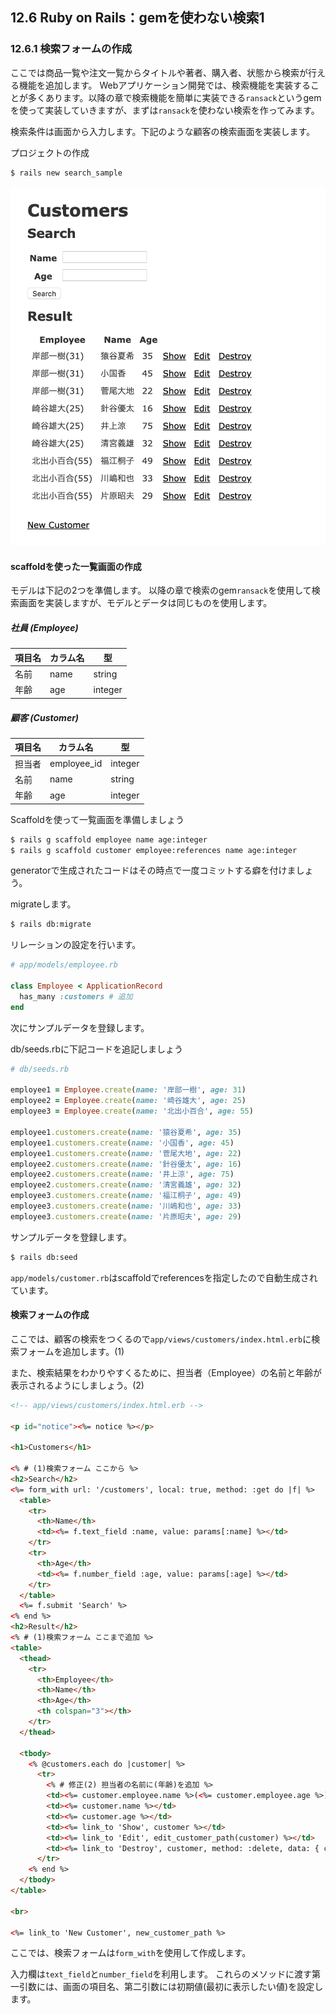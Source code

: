 ## 12.6 Ruby on Rails：gemを使わない検索1

### 12.6.1 検索フォームの作成

ここでは商品一覧や注文一覧からタイトルや著者、購入者、状態から検索が行える機能を追加します。
Webアプリケーション開発では、検索機能を実装することが多くあります。以降の章で検索機能を簡単に実装できる`ransack`というgemを使って実装していきますが、まずは`ransack`を使わない検索を作ってみます。

検索条件は画面から入力します。下記のような顧客の検索画面を実装します。

プロジェクトの作成

```sh
$ rails new search_sample
```

![画像](images/12-6-1-1.png)

#### scaffoldを使った一覧画面の作成

モデルは下記の2つを準備します。
以降の章で検索のgem`ransack`を使用して検索画面を実装しますが、モデルとデータは同じものを使用します。

##### 社員 (Employee)
|項目名|カラム名|型|
|---|---|---|
|名前|name|string|
|年齢|age|integer|

##### 顧客 (Customer)
|項目名|カラム名|型|
|---|---|---|
|担当者|employee_id|integer|
|名前|name|string|
|年齢|age|integer|

Scaffoldを使って一覧画面を準備しましょう

```sh
$ rails g scaffold employee name age:integer
$ rails g scaffold customer employee:references name age:integer
```

generatorで生成されたコードはその時点で一度コミットする癖を付けましょう。

migrateします。

```sh
$ rails db:migrate
```

リレーションの設定を行います。

```rb
# app/models/employee.rb

class Employee < ApplicationRecord
  has_many :customers # 追加
end
```

次にサンプルデータを登録します。

db/seeds.rbに下記コードを追記しましょう

```rb
# db/seeds.rb

employee1 = Employee.create(name: '岸部一樹', age: 31)
employee2 = Employee.create(name: '崎谷雄大', age: 25)
employee3 = Employee.create(name: '北出小百合', age: 55)

employee1.customers.create(name: '猿谷夏希', age: 35)
employee1.customers.create(name: '小国香', age: 45)
employee1.customers.create(name: '菅尾大地', age: 22)
employee2.customers.create(name: '針谷優太', age: 16)
employee2.customers.create(name: '井上涼', age: 75)
employee2.customers.create(name: '清宮義雄', age: 32)
employee3.customers.create(name: '福江桐子', age: 49)
employee3.customers.create(name: '川嶋和也', age: 33)
employee3.customers.create(name: '片原昭夫', age: 29)
```

サンプルデータを登録します。

```sh
$ rails db:seed
```

`app/models/customer.rb`はscaffoldでreferencesを指定したので自動生成されています。

#### 検索フォームの作成
ここでは、顧客の検索をつくるので`app/views/customers/index.html.erb`に検索フォームを追加します。(1)

また、検索結果をわかりやすくるために、担当者（Employee）の名前と年齢が表示されるようにしましょう。(2)


```html
<!-- app/views/customers/index.html.erb -->

<p id="notice"><%= notice %></p>

<h1>Customers</h1>

<% # (1)検索フォーム ここから %>
<h2>Search</h2>
<%= form_with url: '/customers', local: true, method: :get do |f| %>
  <table>
    <tr>
      <th>Name</th>
      <td><%= f.text_field :name, value: params[:name] %></td>
    </tr>
    <tr>
      <th>Age</th>
      <td><%= f.number_field :age, value: params[:age] %></td>
    </tr>
  </table>
  <%= f.submit 'Search' %>
<% end %>
<h2>Result</h2>
<% # (1)検索フォーム ここまで追加 %>
<table>
  <thead>
    <tr>
      <th>Employee</th>
      <th>Name</th>
      <th>Age</th>
      <th colspan="3"></th>
    </tr>
  </thead>

  <tbody>
    <% @customers.each do |customer| %>
      <tr>
        <% # 修正(2) 担当者の名前に(年齢)を追加 %>
        <td><%= customer.employee.name %>(<%= customer.employee.age %>)</td>
        <td><%= customer.name %></td>
        <td><%= customer.age %></td>
        <td><%= link_to 'Show', customer %></td>
        <td><%= link_to 'Edit', edit_customer_path(customer) %></td>
        <td><%= link_to 'Destroy', customer, method: :delete, data: { confirm: 'Are you sure?' } %></td>
      </tr>
    <% end %>
  </tbody>
</table>

<br>

<%= link_to 'New Customer', new_customer_path %>

```

ここでは、検索フォームは`form_with`を使用して作成します。

入力欄は`text_field`と`number_field`を利用します。
これらのメソッドに渡す第一引数には、画面の項目名、第二引数には初期値(最初に表示したい値)を設定します。
